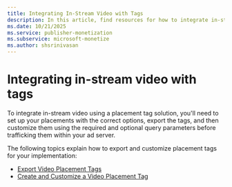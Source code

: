 ```yaml
---
title: Integrating In-Stream Video with Tags
description: In this article, find resources for how to integrate in-stream video using a placement tag solution.
ms.date: 10/21/2025
ms.service: publisher-monetization
ms.subservice: microsoft-monetize
ms.author: shsrinivasan
---
```


# Integrating in-stream video with tags

To integrate in-stream video using a placement tag solution, you'll need to set up your placements with the correct options, export the tags, and then customize them using the required and optional query parameters before trafficking them within your ad server.

The following topics explain how to export and customize placement tags for your implementation:

- [Export Video Placement Tags](export-video-placement-tags.md)
- [Create and Customize a Video Placement Tag](create-and-customize-a-video-placement-tag.md)
